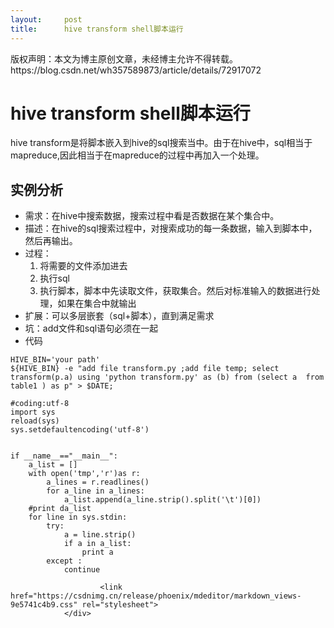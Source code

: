 ```yaml
---
layout:     post
title:      hive transform shell脚本运行
---
```

<div id="article_content" class="article_content clearfix csdn-tracking-statistics" data-pid="blog" data-mod="popu_307" data-dsm="post">
								<div class="article-copyright">
					版权声明：本文为博主原创文章，未经博主允许不得转载。					https://blog.csdn.net/wh357589873/article/details/72917072				</div>
								            <div id="content_views" class="markdown_views prism-atom-one-dark">
							<!-- flowchart 箭头图标 勿删 -->
							<svg xmlns="http://www.w3.org/2000/svg" style="display: none;"><path stroke-linecap="round" d="M5,0 0,2.5 5,5z" id="raphael-marker-block" style="-webkit-tap-highlight-color: rgba(0, 0, 0, 0);"></path></svg>
							<h1 id="hive-transform-shell脚本运行">hive transform shell脚本运行</h1>

<p>hive transform是将脚本嵌入到hive的sql搜索当中。由于在hive中，sql相当于mapreduce,因此相当于在mapreduce的过程中再加入一个处理。</p>



<h2 id="实例分析">实例分析</h2>

<ul>
<li>需求：在hive中搜索数据，搜索过程中看是否数据在某个集合中。</li>
<li>描述：在hive的sql搜索过程中，对搜索成功的每一条数据，输入到脚本中，然后再输出。</li>
<li>过程： <br>
<ol><li>将需要的文件添加进去</li>
<li>执行sql</li>
<li>执行脚本，脚本中先读取文件，获取集合。然后对标准输入的数据进行处理，如果在集合中就输出</li></ol></li>
<li>扩展：可以多层嵌套（sql+脚本），直到满足需求</li>
<li>坑：add文件和sql语句必须在一起</li>
<li>代码</li>
</ul>



<pre class="prettyprint"><code class=" hljs sql">HIVE_BIN='your path'
${HIVE_BIN} -e "add file transform.py ;add file temp; <span class="hljs-operator"><span class="hljs-keyword">select</span> transform(p.a) <span class="hljs-keyword">using</span> <span class="hljs-string">'python transform.py'</span> <span class="hljs-keyword">as</span> (b) <span class="hljs-keyword">from</span> (<span class="hljs-keyword">select</span> a  <span class="hljs-keyword">from</span> table1 ) <span class="hljs-keyword">as</span> p<span class="hljs-string">" &gt; $DATE;</span></span></code></pre>



<pre class="prettyprint"><code class=" hljs livecodeserver"><span class="hljs-comment">#coding:utf-8</span>
import sys
reload(sys)
sys.setdefaultencoding(<span class="hljs-string">'utf-8'</span>)


<span class="hljs-keyword">if</span> __name__==<span class="hljs-string">"__main__"</span>:
    a_list = []
    <span class="hljs-operator">with</span> <span class="hljs-built_in">open</span>(<span class="hljs-string">'tmp'</span>,<span class="hljs-string">'r'</span>)<span class="hljs-keyword">as</span> r:
        a_lines = r.readlines()
        <span class="hljs-keyword">for</span> a_line <span class="hljs-operator">in</span> a_lines:
            a_list.append(a_line.strip().<span class="hljs-built_in">split</span>(<span class="hljs-string">'\t'</span>)[<span class="hljs-number">0</span>])
    <span class="hljs-comment">#print da_list</span>
    <span class="hljs-keyword">for</span> <span class="hljs-built_in">line</span> <span class="hljs-operator">in</span> sys.<span class="hljs-keyword">stdin</span>:
        <span class="hljs-keyword">try</span>:
            <span class="hljs-operator">a</span> = <span class="hljs-built_in">line</span>.strip()
            <span class="hljs-keyword">if</span> <span class="hljs-operator">a</span> <span class="hljs-operator">in</span> a_list:
                print <span class="hljs-operator">a</span>
        except :
            continue</code></pre>            </div>
						<link href="https://csdnimg.cn/release/phoenix/mdeditor/markdown_views-9e5741c4b9.css" rel="stylesheet">
                </div>